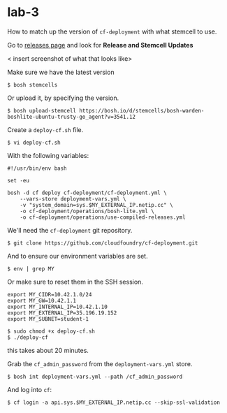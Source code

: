 # lab-3

How to match up the version of `cf-deployment` with what stemcell to use.

Go to [releases page][releases-page] and look for **Release and Stemcell
Updates**

< insert screenshot of what that looks like>

Make sure we have the latest version

```
$ bosh stemcells
```

Or upload it, by specifying the version.

```
$ bosh upload-stemcell https://bosh.io/d/stemcells/bosh-warden-boshlite-ubuntu-trusty-go_agent?v=3541.12
```

Create a `deploy-cf.sh` file.

```
$ vi deploy-cf.sh
```

With the following variables:

```
#!/usr/bin/env bash

set -eu

bosh -d cf deploy cf-deployment/cf-deployment.yml \
    --vars-store deployment-vars.yml \
    -v "system_domain=sys.$MY_EXTERNAL_IP.netip.cc" \
    -o cf-deployment/operations/bosh-lite.yml \
    -o cf-deployment/operations/use-compiled-releases.yml
```

We'll need the `cf-deployment` git repository.

```
$ git clone https://github.com/cloudfoundry/cf-deployment.git
```

And to ensure our environment variables are set.

```
$ env | grep MY
```

Or make sure to reset them in the SSH session.

```
export MY_CIDR=10.42.1.0/24
export MY_GW=10.42.1.1
export MY_INTERNAL_IP=10.42.1.10
export MY_EXTERNAL_IP=35.196.19.152
export MY_SUBNET=student-1
```

```
$ sudo chmod +x deploy-cf.sh
$ ./deploy-cf
```

this takes about 20 minutes.

Grab the `cf_admin_password` from the `deployment-vars.yml` store.

```
$ bosh int deployment-vars.yml --path /cf_admin_password
```

And log into `cf`:

```
$ cf login -a api.sys.$MY_EXTERNAL_IP.netip.cc --skip-ssl-validation
```

[//]: # (Links)

[releases-page]: https://github.com/cloudfoundry/cf-deployment/releases
